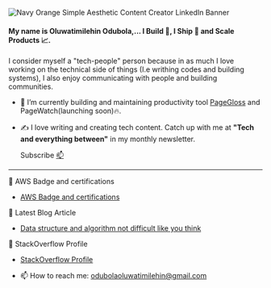 
<!--


**Odubolaoluwatimilehin/Odubolaoluwatimilehin** is a ✨ _special_ ✨ repository because its `README.md` (this file) appears on your GitHub profile. -->

![Navy Orange Simple Aesthetic Content Creator LinkedIn Banner](https://user-images.githubusercontent.com/30158512/155854427-43aa8f59-c6a4-44d9-8d8f-2bad94262889.png)
#### My name is Oluwatimilehin Odubola,... I Build :construction_worker:, I Ship :rocket:  and Scale Products :chart_with_upwards_trend:.

I consider myself a "tech-people" person because in as much I love working on the technical side of things (I.e writhing codes and building systems), I also enjoy communicating with people and building communities.

- 🔭 I’m currently building and maintaining productivity tool [PageGloss](https://github.com/Odubolaoluwatimilehin/PageGloss) and PageWatch(launching soon):fire:.
- ✍️ I love writing and creating tech content. 
  Catch up with me at **"Tech and everything between"** in my monthly newsletter. 
  
  Subscribe [📫](https://buttondown.email/Itz_timilehin)

-----------------------------------

🏅 AWS Badge and certifications
- [AWS Badge and certifications](https://www.credly.com/users/oluwatimilehin-odubola/badges)

📘 Latest Blog Article

- [Data structure and algorithm not difficult like you think](https://odubolaoluwatimilehin.medium.com/data-structure-and-algorithm-not-difficult-like-you-think-f35ae9f32a48)

🧮 StackOverflow Profile

- [StackOverflow Profile](https://stackoverflow.com/users/10757574/odubola-oluwatimilehin?tab=profile)

- 📫 How to reach me: [odubolaoluwatimilehin@gmail.com](odubolaoluwatimilehin@gmail.com)
